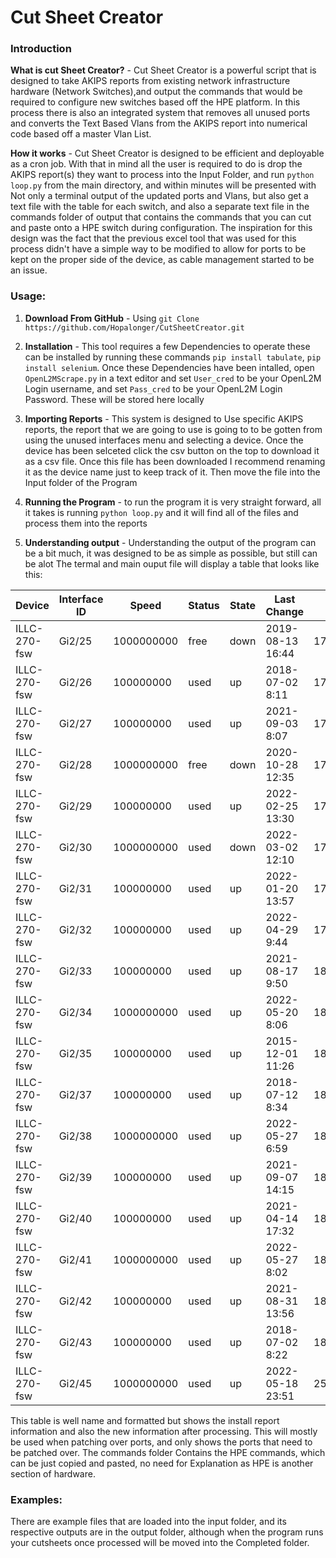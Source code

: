 # Cut Sheet Creator


### Introduction
**What is cut Sheet Creator?** -
Cut Sheet Creator is a powerful script that is designed to take AKIPS reports
from existing network infrastructure hardware (Network Switches),and output the
commands that would be required to configure new switches based off the HPE
platform. In this process there is also an integrated system that removes all
unused ports and converts the Text Based Vlans from the AKIPS report into
numerical code based off a master Vlan List.

**How it works** -
Cut Sheet Creator is designed to be efficient and deployable as a cron job.
With that in mind all the user is required to do is drop the AKIPS report(s) they
want to process into the Input Folder, and run `python loop.py` from the main
directory, and within minutes will be presented with Not only a terminal output
of the updated ports and Vlans, but also get a text file with the table for each switch,
and also a separate text file in the commands folder of output that contains the
commands that you can cut and paste onto a HPE switch during configuration. The
inspiration for this design was the fact that the previous excel tool that was
used for this process didn't have a simple way to be modified to allow for ports
to be kept on the proper side of the device, as cable management started to be an
issue.


### Usage:
1. **Download From GitHub** - Using `git Clone https://github.com/Hopalonger/CutSheetCreator.git`
2. **Installation** - This tool requires a few Dependencies to operate
these can be installed by running these commands `pip install tabulate`,
`pip install selenium`. Once these Dependencies have been intalled, open
`OpenL2MScrape.py` in a text editor and set `User_cred` to be your OpenL2M Login username,
and set `Pass_cred` to be your OpenL2M Login Password. These will be stored here locally

3. **Importing Reports** - This system is designed to Use specific AKIPS reports,
the report that we are going to use is going to to be gotten from using the
unused interfaces menu and selecting a device. Once the device has been selceted
click the csv button on the top to download it as a csv file.
Once this file has been downloaded I recommend renaming it as the device name
just to keep track of it. Then move the file into the Input folder of the Program

4. **Running the Program** - to run the program it is very straight forward,
all it takes is running `python loop.py` and it will find all of the files and
process them into the reports
5. **Understanding output** - Understanding the output of the program can be a
bit much, it was designed to be as simple as possible, but still can be alot
The termal and main ouput file will display a table that looks like this:

| Device       | Interface ID   |      Speed | Status   | State   | Last Change      | Desc              | Vlan Name          |   Vlan ID | New Port   |
|--------------|----------------|------------|----------|---------|------------------|-------------------|--------------------|-----------|------------|
| ILLC-270-fsw | Gi2/25         | 1000000000 | free     | down    | 2019-08-13 16:44 | 175/D.13          | CN-IRS_W           |      1113 | 1/0/25     |
| ILLC-270-fsw | Gi2/26         |  100000000 | used     | up      | 2018-07-02 8:11  | 175/D.14          | CN-IRS_W           |      1113 | 1/0/26     |
| ILLC-270-fsw | Gi2/27         |  100000000 | used     | up      | 2021-09-03 8:07  | 175/D.15          | CN-IRS_W           |      1113 | 1/0/27     |
| ILLC-270-fsw | Gi2/28         | 1000000000 | free     | down    | 2020-10-28 12:35 | 175/D.16          | CN-IRS_W           |      1113 | 1/0/28     |
| ILLC-270-fsw | Gi2/29         |  100000000 | used     | up      | 2022-02-25 13:30 | 175/D.17          | CN-IRS_W           |      1113 | 1/0/29     |
| ILLC-270-fsw | Gi2/30         | 1000000000 | used     | down    | 2022-03-02 12:10 | 175/D.18          | CN-IRS_W           |      1113 | 1/0/30     |
| ILLC-270-fsw | Gi2/31         |  100000000 | used     | up      | 2022-01-20 13:57 | 175/D.19          | CN-IRS_W           |      1113 | 1/0/31     |
| ILLC-270-fsw | Gi2/32         |  100000000 | used     | up      | 2022-04-29 9:44  | 175/D.20          | CN-IRS_W           |      1113 | 1/0/32     |
| ILLC-270-fsw | Gi2/33         |  100000000 | used     | up      | 2021-08-17 9:50  | 181/D.37          | CN-IRS_W           |      1113 | 1/0/33     |
| ILLC-270-fsw | Gi2/34         | 1000000000 | used     | up      | 2022-05-20 8:06  | 181/D.38          | CN-IRS_W           |      1113 | 1/0/34     |
| ILLC-270-fsw | Gi2/35         |  100000000 | used     | up      | 2015-12-01 11:26 | 181 D.55          | CN-IRS_W           |      1113 | 1/0/35     |
| ILLC-270-fsw | Gi2/37         |  100000000 | used     | up      | 2018-07-12 8:34  | 181/D.41          | CN-IRS_W           |      1113 | 1/0/36     |
| ILLC-270-fsw | Gi2/38         | 1000000000 | used     | up      | 2022-05-27 6:59  | 181/D.42          | CN-IRS_W           |      1113 | 1/0/37     |
| ILLC-270-fsw | Gi2/39         |  100000000 | used     | up      | 2021-09-07 14:15 | 181/D.43          | CN-IRS_W           |      1113 | 1/0/38     |
| ILLC-270-fsw | Gi2/40         |  100000000 | used     | up      | 2021-04-14 17:32 | 181/D.44          | CN-Prntr_S         |      1122 | 1/0/39     |
| ILLC-270-fsw | Gi2/41         | 1000000000 | used     | up      | 2022-05-27 8:02  | 182/D.67          | CN-IRS_W           |      1113 | 1/0/40     |
| ILLC-270-fsw | Gi2/42         |  100000000 | used     | up      | 2021-08-31 13:56 | 182/D.68          | CN-IRS_W           |      1113 | 1/0/41     |
| ILLC-270-fsw | Gi2/43         |  100000000 | used     | up      | 2018-07-02 8:22  | 180/D.71          | CN-IRS_W           |      1113 | 1/0/42     |
| ILLC-270-fsw | Gi2/45         | 1000000000 | used     | up      | 2022-05-18 23:51 | 250/D.181         | SCF-Labs_H         |      1160 | 1/0/43     |



This table is well name and formatted but shows the install report information
and also the new information after processing. This will mostly be used when patching over ports,
and only shows the ports that need to be patched over. The commands folder
Contains the HPE commands, which can be just copied and pasted, no need for Explanation
as HPE is another section of hardware.

### Examples:
There are example files that are loaded into the input folder, and its respective outputs are in the output folder, although when the program runs your cutsheets once processed will be moved into the Completed folder.
